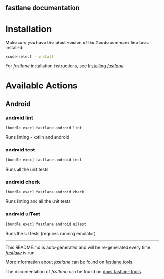fastlane documentation
----

# Installation

Make sure you have the latest version of the Xcode command line tools installed:

```sh
xcode-select --install
```

For _fastlane_ installation instructions, see [Installing _fastlane_](https://docs.fastlane.tools/#installing-fastlane)

# Available Actions

## Android

### android lint

```sh
[bundle exec] fastlane android lint
```

Runs linting - kotlin and android

### android test

```sh
[bundle exec] fastlane android test
```

Runs all the unit tests

### android check

```sh
[bundle exec] fastlane android check
```

Runs linting and all the unit tests

### android uiTest

```sh
[bundle exec] fastlane android uiTest
```

Runs the UI tests (requires running emulator)

----

This README.md is auto-generated and will be re-generated every time [_fastlane_](https://fastlane.tools) is run.

More information about _fastlane_ can be found on [fastlane.tools](https://fastlane.tools).

The documentation of _fastlane_ can be found on [docs.fastlane.tools](https://docs.fastlane.tools).
